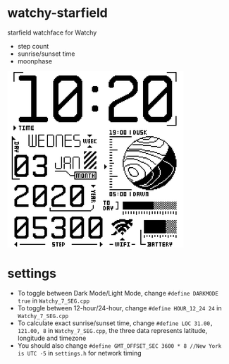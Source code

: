 # watchy-starfield

starfield watchface for Watchy
* step count
* sunrise/sunset time
* moonphase

![picture](/assets/pic.png)

# settings

* To toggle between Dark Mode/Light Mode, change `#define DARKMODE true` in `Watchy_7_SEG.cpp`
* To toggle between 12-hour/24-hour, change `#define HOUR_12_24 24` in `Watchy_7_SEG.cpp`
* To calculate exact sunrise/sunset time, change `#define LOC 31.00, 121.00, 8` in `Watchy_7_SEG.cpp`, the three data represents latitude, longitude and timezone
* You should also change `#define GMT_OFFSET_SEC 3600 * 8 //New York is UTC -5` in `settings.h` for network timing

